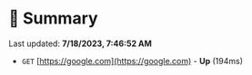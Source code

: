 # 📖 Summary
Last updated: **7/18/2023, 7:46:52 AM**

- `GET` [https://google.com](https://google.com) - **Up** (194ms)
